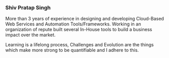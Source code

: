 ### Shiv Pratap Singh

More than 3 years of experience in designing and developing Cloud-Based Web Services and Automation Tools/Frameworks.
Working in an organization of repute built several In-House tools to build a business impact over the market.

Learning is a lifelong process, Challenges and Evolution are the things which make more strong to be quantifiable and I adhere to this. 
